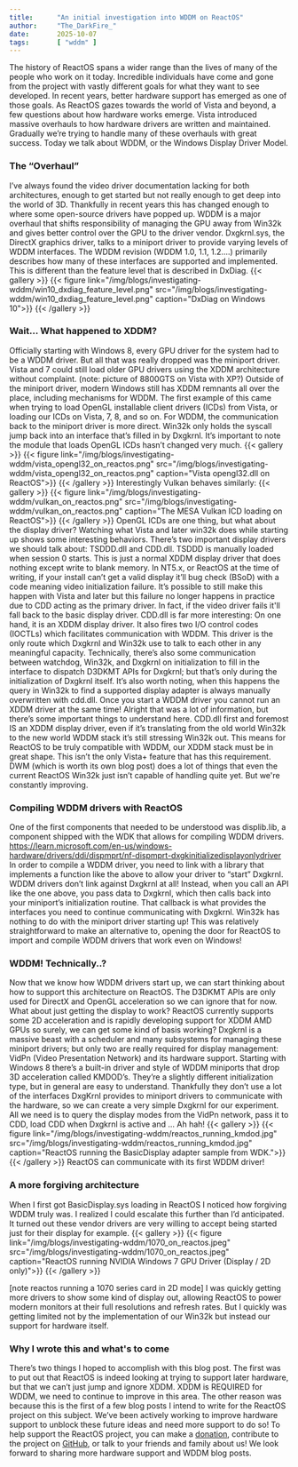 ```yaml
---
title:      "An initial investigation into WDDM on ReactOS"
author:     "The_DarkFire_"
date:       2025-10-07
tags:       [ "wddm" ]
---
```


The history of ReactOS spans a wider range than the lives of many of the people who work on it today.
Incredible individuals have come and gone from the project with vastly different goals for what they want to see developed.
In recent years, better hardware support has emerged as one of those goals.
As ReactOS gazes towards the world of Vista and beyond, a few questions about how hardware works emerge.
Vista introduced massive overhauls to how hardware drivers are written and maintained.
Gradually we’re trying to handle many of these overhauls with great success.
Today we talk about WDDM, or the Windows Display Driver Model.

### The “Overhaul”
I’ve always found the video driver documentation lacking for both architectures, enough to get started but not really enough to get deep into the world of 3D.
Thankfully in recent years this has changed enough to where some open-source drivers have popped up.
WDDM is a major overhaul that shifts responsibility of managing the GPU away from Win32k and gives better control over the GPU to the driver vendor.
Dxgkrnl.sys, the DirectX graphics driver, talks to a miniport driver to provide varying levels of WDDM interfaces.
The WDDM revision (WDDM 1.0, 1.1, 1.2….) primarily describes how many of these interfaces are supported and implemented.
This is different than the feature level that is described in DxDiag. 
{{< gallery >}}
{{< figure link="/img/blogs/investigating-wddm/win10_dxdiag_feature_level.png" src="/img/blogs/investigating-wddm/win10_dxdiag_feature_level.png" caption="DxDiag on Windows 10">}}
{{< /gallery >}}
### Wait… What happened to XDDM?
Officially starting with Windows 8, every GPU driver for the system had to be a WDDM driver.
But all that was really dropped was the miniport driver.
Vista and 7 could still load older GPU drivers using the XDDM architecture without complaint. 
(note: picture of 8800GTS on Vista with XP?)
Outside of the miniport driver, modern Windows still has XDDM remnants all over the place, including mechanisms for WDDM.
The first example of this came when trying to load OpenGL installable client drivers (ICDs) from Vista, or loading our ICDs on Vista, 7, 8, and so on.
For WDDM, the communication back to the miniport driver is more direct.
Win32k only holds the syscall jump back into an interface that’s filled in by Dxgkrnl.
It’s important to note the module that loads OpenGL ICDs hasn’t changed very much. 
{{< gallery >}}
{{< figure link="/img/blogs/investigating-wddm/vista_opengl32_on_reactos.png" src="/img/blogs/investigating-wddm/vista_opengl32_on_reactos.png" caption="Vista opengl32.dll on ReactOS">}}
{{< /gallery >}}
Interestingly Vulkan behaves similarly:
{{< gallery >}}
{{< figure link="/img/blogs/investigating-wddm/vulkan_on_reactos.png" src="/img/blogs/investigating-wddm/vulkan_on_reactos.png" caption="The MESA Vulkan ICD loading on ReactOS">}}
{{< /gallery >}}
OpenGL ICDs are one thing, but what about the display driver?
Watching what Vista and later win32k does while starting up shows some interesting behaviors.
There’s two important display drivers we should talk about: TSDDD.dll and CDD.dll.
TSDDD is manually loaded when session 0 starts.
This is just a normal XDDM display driver that does nothing except write to blank memory.
In NT5.x, or ReactOS at the time of writing, if your install can’t get a valid display it’ll bug check (BSoD) with a code meaning video initialization failure.
It’s possible to still make this happen with Vista and later but this failure no longer happens in practice due to CDD acting as the primary driver. In fact, if the video driver fails it'll fall back to the basic display driver.
 CDD.dll is far more interesting:
On one hand, it is an XDDM display driver.
It also fires two I/O control codes (IOCTLs) which facilitates communication with WDDM.
This driver is the only route which Dxgkrnl and Win32k use to talk to each other in any meaningful capacity.
Technically, there’s also some communication between watchdog, Win32k, and Dxgkrnl on initialization to fill in the interface to dispatch D3DKMT APIs for Dxgkrnl; but that’s only during the initialization of Dxgkrnl itself.
It’s also worth noting, when this happens the query in Win32k to find a supported display adapter is always manually overwritten with cdd.dll.
Once you start a WDDM driver you cannot run an XDDM driver at the same time! 
Alright that was a lot of information, but there’s some important things to understand here.
CDD.dll first and foremost IS an XDDM display driver, even if it’s translating from the old world Win32k to the new world WDDM stack it’s still stressing Win32k out.
This means for ReactOS to be truly compatible with WDDM, our XDDM stack must be in great shape.
This isn’t the only Vista+ feature that has this requirement.
DWM (which is worth its own blog post) does a lot of things that even the current ReactOS Win32k just isn’t capable of handling quite yet.
But we're constantly improving.

### Compiling WDDM drivers with ReactOS
One of the first components that needed to be understood was displib.lib, a component shipped with the WDK that allows for compiling WDDM drivers. https://learn.microsoft.com/en-us/windows-hardware/drivers/ddi/dispmprt/nf-dispmprt-dxgkinitializedisplayonlydriver
In order to compile a WDDM driver, you need to link with a library that implements a function like the above to allow your driver to “start” Dxgkrnl.
WDDM drivers don’t link against Dxgkrnl at all!
Instead, when you call an API like the one above, you pass data to Dxgkrnl, which then calls back into your miniport’s initialization routine.
That callback is what provides the interfaces you need to continue communicating with Dxgkrnl.
Win32k has nothing to do with the miniport driver starting up!
This was relatively straightforward to make an alternative to, opening the door for ReactOS to import and compile WDDM drivers that work even on Windows!

### WDDM! Technically..?
Now that we know how WDDM drivers start up, we can start thinking about how to support this architecture on ReactOS.
The D3DKMT APIs are only used for DirectX and OpenGL acceleration so we can ignore that for now.
What about just getting the display to work?
ReactOS currently supports some 2D acceleration and is rapidly developing support for XDDM AMD GPUs so surely, we can get some kind of basis working?
Dxgkrnl is a massive beast with a scheduler and many subsystems for managing these miniport drivers; but only two are really required for display management: VidPn (Video Presentation Network) and its hardware support.
Starting with Windows 8 there’s a built-in driver and style of WDDM miniports that drop 3D acceleration called KMDOD’s.
They’re a slightly different initialization type, but in general are easy to understand.
Thankfully they don’t use a lot of the interfaces DxgKrnl provides to miniport drivers to communicate with the hardware, so we can create a very simple Dxgkrnl for our experiment.
All we need is to query the display modes from the VidPn network, pass it to CDD, load CDD when Dxgkrnl is active and ... Ah hah!
{{< gallery >}}
{{< figure link="/img/blogs/investigating-wddm/reactos_running_kmdod.jpg" src="/img/blogs/investigating-wddm/reactos_running_kmdod.jpg" caption="ReactOS running the BasicDisplay adapter sample from WDK.">}}
{{< /gallery >}}
ReactOS can communicate with its first WDDM driver!

### A more forgiving architecture
When I first got BasicDisplay.sys loading in ReactOS I noticed how forgiving WDDM truly was.
I realized I could escalate this further than I’d anticipated.
It turned out these vendor drivers are very willing to accept being started just for their display for example.
{{< gallery >}}
{{< figure link="/img/blogs/investigating-wddm/1070_on_reactos.jpeg" src="/img/blogs/investigating-wddm/1070_on_reactos.jpeg" caption="ReactOS running NVIDIA Windows 7 GPU Driver (Display / 2D only)">}}
{{< /gallery >}}

[note reactos running a 1070 series card in 2D mode] 
I was quickly getting more drivers to show some kind of display out, allowing ReactOS to power modern monitors at their full resolutions and refresh rates.
But I quickly was getting limited not by the implementation of our Win32k but instead our support for hardware itself.

### Why I wrote this and what's to come
There’s two things I hoped to accomplish with this blog post.
The first was to put out that ReactOS is indeed looking at trying to support later hardware, but that we can’t just jump and ignore XDDM.
XDDM is REQUIRED for WDDM, we need to continue to improve in this area.
The other reason was because this is the first of a few blog posts I intend to write for the ReactOS project on this subject.
We’ve been actively working to improve hardware support to unblock these future ideas and need more support to do so!
To help support the ReactOS project, you can make a [donation](https://reactos.org/donate/), contribute to the project on [GitHub](https://github.com/reactos/reactos), or talk to your friends and family about us!
We look forward to sharing more hardware support and WDDM blog posts.